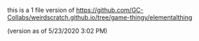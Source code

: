 this is a 1 file version of https://github.com/GC-Collabs/weirdscratch.github.io/tree/game-thingy/elementalthing

(version as of 5/23/2020 3:02 PM)
